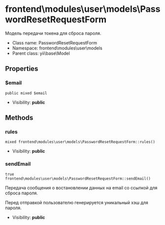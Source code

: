 frontend\modules\user\models\PasswordResetRequestForm
===============

Модель передачи токена для сброса пароля.




* Class name: PasswordResetRequestForm
* Namespace: frontend\modules\user\models
* Parent class: yii\base\Model





Properties
----------


### $email

    public mixed $email





* Visibility: **public**


Methods
-------


### rules

    mixed frontend\modules\user\models\PasswordResetRequestForm::rules()





* Visibility: **public**




### sendEmail

    true frontend\modules\user\models\PasswordResetRequestForm::sendEmail()

Передача сообщения о востановлении данных на email со ссылкой для сброса пароля.

Перед отправкой пользователю генерируется уникальный хэш для пароля.

* Visibility: **public**


